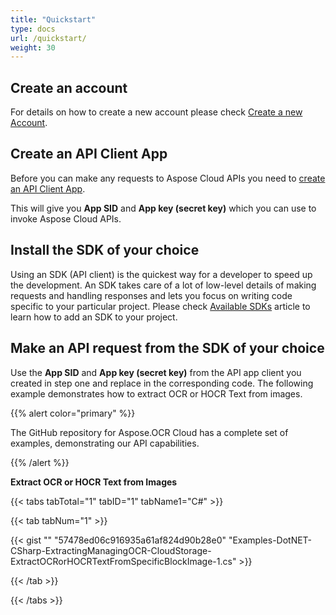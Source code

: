 ```yaml
---
title: "Quickstart"
type: docs
url: /quickstart/
weight: 30
---
```


## **Create an account**
For details on how to create a new account please check [Create a new Account](https://docs.aspose.cloud/display/storagecloud/Creating+and+Managing+Account).
## **Create an API Client App**
Before you can make any requests to Aspose Cloud APIs you need to [create an API Client App](https://docs.aspose.cloud/display/storagecloud/Create+New+App+and+Get+App+Key+and+SID).

This will give you **App SID** and **App key (secret key)** which you can use to invoke Aspose Cloud APIs.
## **Install the SDK of your choice**
Using an SDK (API client) is the quickest way for a developer to speed up the development. An SDK takes care of a lot of low-level details of making requests and handling responses and lets you focus on writing code specific to your particular project. Please check [Available SDKs](/available-sdks/) article to learn how to add an SDK to your project.
## **Make an API request from the SDK of your choice**
Use the **App SID** and **App key (secret key)** from the API app client you created in step one and replace in the corresponding code. The following example demonstrates how to extract OCR or HOCR Text from images.

{{% alert color="primary" %}} 

The GitHub repository for Aspose.OCR Cloud has a complete set of examples, demonstrating our API capabilities.

{{% /alert %}} 

**Extract OCR or HOCR Text from Images**

{{< tabs tabTotal="1" tabID="1" tabName1="C#" >}}

{{< tab tabNum="1" >}}

{{< gist "" "57478ed06c916935a61af824d90b28e0" "Examples-DotNET-CSharp-ExtractingManagingOCR-CloudStorage-ExtractOCRorHOCRTextFromSpecificBlockImage-1.cs" >}}

{{< /tab >}}

{{< /tabs >}}
